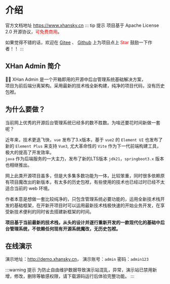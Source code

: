 ---
---

# 介绍
官方文档地址 <https://www.xhansky.cn>
::: tip 提示
项目基于 Apache License 2.0 开源协议，<span style="color: red;">可免费商用</span>。

如果觉得不错的话，欢迎在 [Gitee](https://gitee.com/sun-xiaohan/xh-admin-frontend) 、
[Github](https://github.com/Alixhan/xh-admin-frontend)
上为项目点上 <span style="color: red;">Star</span> 鼓励一下作者！！
:::




## XHan Admin 简介

🎉🎉 XHan Admin 是一个开箱即用的开源中后台管理系统基础解决方案，<br>
项目为前后端分离架构。采用最新的技术栈全新构建，纯净的项目代码，没有历史包袱。<br>

## 为什么要做？

当前网上优秀的开源后台管理系统已经多的数不胜数。为啥还要花时间新做一套呢？

近年来，技术更迭飞快，`vue` 发布了3.x版本，基于 `vue2` 的 `Element UI` 也发布了新的 `Element Plus` 来支持 `Vue3`,
尤大革命性的 `Vite` 作为下一代前端构建工具，极大的提高了开发效率。<br>
`java` 作为后端服务的一大主力，发布了新的LTS版本 `jdk21`，`springboot3.x` 版本也相继推出。

网上此类开源项目虽多，但是大多集多数功能为一体，比较笨重，同时很多依赖原有项目魔改出的新版本，有太多的历史包袱，有些使用的技术也已经过时已经不太适合当前的 web 环境。

作者本意是想做一套比较纯净的，只包含管理系统必要功能的，运用全新技术栈开发的基础框架，在开新开项目时可以运用最新技术栈极快速的开始业务开发，在享受新技术便利的同时省去搭建新框架的时间。

**项目基于当前最新的技术栈，从头的设计并逐行重新开发的一款现代化的基础中后台管理系统，不依赖任何现有开源系统魔改，无历史包袱。**

## 在线演示

演示地址：<http://demo.xhansky.cn>， 演示账号：`admin` 密码：`admin123`

:::warning 提示
为防止自由维护数据导致演示站混乱，异常，演示站已禁用新增，修改，删除等敏感权限，请下载源码运行后体验完整功能。
:::
